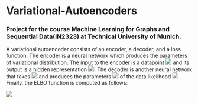 # Variational-Autoencoders

### Project for the course Machine Learning for Graphs and Sequential Data(IN2323) at Technical University of Munich. 

A variational autoencoder consists of an encoder, a decoder, and a loss function. 
The encoder is a neural network which produces the parameters of variational distribution. The input to the encoder is a datapoint <img src="https://render.githubusercontent.com/render/math?math=\boldsymbol{\x}^{(i)} \in \mathbb{R}^D"> and its output is a hidden representation <img src="https://render.githubusercontent.com/render/math?math=\mathbf{z}^{(i)}">. 
The decoder is another neural network that takes <img src="https://render.githubusercontent.com/render/math?math=\mathbf{z}^{(i)}"> and produces the parameters <img src="https://render.githubusercontent.com/render/math?math=\boldsymbol{\theta}^{(i)} \in \mathbb{R}^D"> of the data likelihood <img src="https://render.githubusercontent.com/render/math?math=p_{\boldsymbol{\theta}^{(i)}}(\mathbf{x}^{(i)}|\mathbf{z}^{(i)})">
Finally, the ELBO function is computed as follows:

<img src="https://render.githubusercontent.com/render/math?math=\mathcal{L}_i(\boldsymbol{\psi}, \boldsymbol{\lambda}) = \mathbb{E}_{\mathbf{z}^{(i)} \sim q_{\boldsymbol{\phi}^{(i)}} (\mathbf{z}^{(i)})}\left[\log p_{\boldsymbol{\theta}^{(i)}}(\mathbf{x}^{(i)} | \mathbf{z}^{(i)})\right] - \mathbb{KL}(q_{\boldsymbol{\phi}^{(i)}}(\mathbf{z}^{(i)}) || p(\mathbf{z}))">

